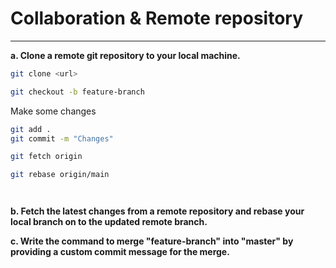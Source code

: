 # Collaboration & Remote repository

<hr />

**a. Clone a remote git repository to your local machine.**

```bash
git clone <url>
```

```bash
git checkout -b feature-branch
```

Make some changes

```bash
git add .
git commit -m "Changes"
```

```bash
git fetch origin
```

```bash
git rebase origin/main
```

```bash

```

```bash

```

**b. Fetch the latest changes from a remote repository and rebase your local branch on to the updated remote branch.**



**c. Write the command to merge "feature-branch" into "master" by providing a custom commit message for the merge.**